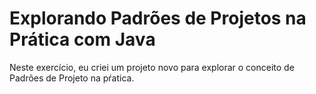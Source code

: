 <h1>Explorando Padrões de Projetos na Prática com Java </h1>
<p> Neste exercício, eu criei um projeto novo para explorar o conceito de Padrões de Projeto na pŕatica.
